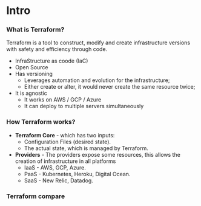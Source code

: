 # Intro
### What is Terraform?
Terraform is a tool to construct, modify and create infrastructure versions with safety and efficiency through code.
* InfraStructure as coode (IaC)
* Open Source
* Has versioning
	* Leverages automation and evolution for the infrastructure;
	* Either create or alter, it would never create the same resource twice;
* It is agnostic
	* It works on AWS / GCP / Azure
	* It can deploy to multiple servers simultaneously

### How Terraform works?
* **Terraform Core** - which has two inputs:
	* Configuration Files (desired state).
	* The actual state, which is managed by Terraform.
* **Providers** - The providers expose some resources, this allows the creation of infrastructure in all platforms
	* IaaS - AWS, GCP, Azure.
	* PaaS - Kubernetes, Heroku, Digital Ocean.
	* SaaS - New Relic, Datadog.

### Terraform compare

<!--stackedit_data:
eyJoaXN0b3J5IjpbLTE3MzMyOTU3MDgsLTE4NzUxODgzMzddfQ
==
-->